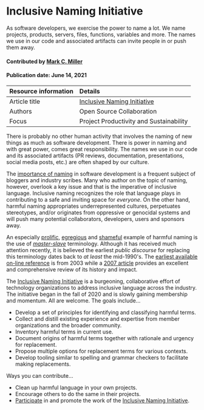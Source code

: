 # Inclusive Naming Initiative
<!--deck text start-->
As software developers, we exercise the power to name a lot. We name projects, products, servers, files, functions, variables and more. The names we use in our code and associated artifacts can invite people in or push them away.
<!--deck text end-->

#### Contributed by [Mark C. Miller](https://github.com/markcmiller86 "Mark C. Miller GitHub Profile")
#### Publication date: June 14, 2021

Resource information | Details
:--- | :--- 
Article title  | [Inclusive Naming Initiative](https://inclusivenaming.org)
Authors | Open Source Collaboration
Focus | Project Productivity and Sustainability

There is probably no other human activity that involves the naming of new things as much as software development.
There is power in naming and with great power, comes great responsibility.
The names we use in our code and its associated artifacts (PR reviews, documentation, presentations, social media posts, etc.) are often shaped by our culture.

The [importance of naming](https://carlalexander.ca/importance-naming-programming/) in software development is a frequent subject of bloggers and industry scribes.
Many who author on the topic of naming, however, overlook a key issue and that is the imperative of inclusive language.
Inclusive naming recognizes the role that language plays in contributing to a safe and inviting space for *everyone*.
On the other hand, harmful naming appropriates underrepresented cultures, perpetuates stereotypes, and/or originates from oppressive or genocidal systems and will push many potential collaborators, developers, users and sponsors away.

An especially [prolific](https://github.com/search?q=master+slave&type=code), [egregious](https://www.wired.com/story/tech-confronts-use-labels-master-slave/) and [shameful](https://www.washingtonpost.com/opinions/2020/06/12/tech-industry-has-an-ugly-master-slave-problem/) example of harmful naming is the use of [*master-slave*](https://en.wikipedia.org/wiki/Master/slave_(technology)) terminology.
Although it has received much attention recently, it is believed the earliest *public discourse* for replacing this terminology dates back to *at least* the mid-1990's.
The [earliest available on-line reference](http://www.cnn.com/2003/TECH/ptech/11/26/master.term.reut/index.html) is from 2003 while a [2007 article](https://www.jstor.org/stable/40061475) provides an excellent and comprehensive review of its history and impact.  

The [Inclusive Naming Initiative](https://inclusivenaming.org) is a burgeoning, collaborative effort of technology organizations to address inclusive language across the industry.
The initiative began in the fall of 2020 and is slowly gaining membership and momentum.
All are welcome.
The goals include...

* Develop a set of principles for identifying and classifying harmful terms.
* Collect and distill existing experience and expertise from member organizations and the broader community.
* Inventory harmful terms in current use.
* Document origins of harmful terms together with rationale and urgency for replacement.
* Propose multiple options for replacement terms for various contexts.
* Develop tooling similar to spelling and grammar checkers to facilitate making replacements.

Ways you can contribute...

* Clean up harmful language in your own projects. 
* Encourage others to do the same in their projects.
* [Participate](https://inclusivenaming.org/participate/) in and promote the work of the [Inclusive Naming Initiative](https://inclusivenaming.org/).

<!---
Publish: yes
Pinned: no
Topics: inclusivity, Software process improvement, Documentation, Strategies for more effective teams
RSS update: 2021-06-14
--->
